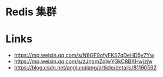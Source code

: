 # Redis 集群

# Links

- https://mp.weixin.qq.com/s/N8GF9ofyFKS7qDeHD5y7Yw
- https://mp.weixin.qq.com/s/zJnqmZqlwYGkC8BXHwjzjw
- https://blog.csdn.net/angjunqiang/article/details/81190562
